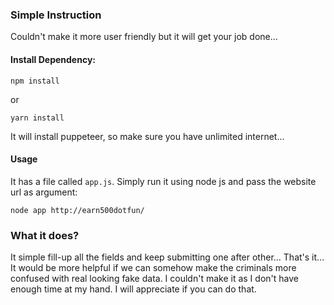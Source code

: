 ### Simple Instruction
Couldn't make it more user friendly but it will get your job done...

#### Install Dependency:
```
npm install
```
or
```
yarn install
```
It will install puppeteer, so make sure you have unlimited internet...

#### Usage
It has a file called ```app.js```. Simply run it using node js and pass the website url as argument:
```
node app http://earn500dotfun/
```

### What it does?
It simple fill-up all the fields and keep submitting one after other... That's it... It would be more helpful if we can somehow make the criminals more confused with real looking fake data. I couldn't make it as I don't have enough time at my hand. I will appreciate if you can do that. 
